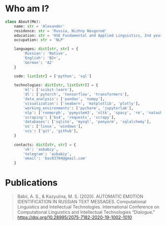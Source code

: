 # Who am I?

```python
class About(Me):
    name: str = 'Alexander'
    residence: str = 'Russia, Nizhny Novgorod'
    education: str = 'HSE Fundamental and Applied Linguistics, 2nd year'
    occupation: str = 'NLP'

    languages: dict[str, str] = {
        'Russian': 'Native',
        'English': 'B2+',
        'German': 'A2'
    }

    code: list[str] = ['python', 'sql']
    
    technologies: dict[str, list[str]] = {
        'ml': ['scikit-learn'],
        'dl': ['pytorch', 'tensorflow', 'transformers'],
        'data_analysis': ['pandas', 'numpy'],
        'visualization': ['seaborn', 'matplotlib', 'plotly'],
        'working_environments': ['pycharm', 'jupyterlab'],
        'nlp': ['rnnmorph', 'pymystem3', 'nltk', 'spacy', 're', 'natasha'],
        'scraping': ['bs4', 'requests', 'scrapy'],
        'databases': ['sqlite', 'mysql', 'ponyorm', 'sqlalchemy'],
        'os': ['linux', 'windows'],
        'vcs': ['git', 'github'],
    }
    
    contacts: dict[str, str] = {
        'vk': 'asbabiy',
        'telegram': 'asbabiy',
        'email': 'bac03704@gmail.com'
    }
```

# Publications
> Babii, A. S., & Kazyulina, M. S. (2020). AUTOMATIC EMOTION IDENTIFICATION IN RUSSIAN TEXT MESSAGES. Computational Linguistics and Intellectual Technologies. International Conference on Computational Linguistics and Intellectual Technologies “Dialogue.” https://doi.org/10.28995/2075-7182-2020-19-1002-1010
<!--
**asbabiy/asbabiy** is a ✨ _special_ ✨ repository because its `README.md` (this file) appears on your GitHub profile.

Here are some ideas to get you started:

- 🔭 I’m currently working on ...
- 🌱 I’m currently learning ...
- 👯 I’m looking to collaborate on ...
- 🤔 I’m looking for help with ...
- 💬 Ask me about ...
- 📫 How to reach me: ...
- 😄 Pronouns: ...
- ⚡ Fun fact: ...
-->
